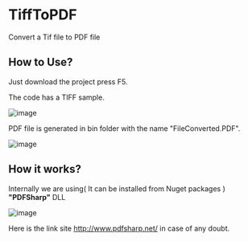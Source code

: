 # TiffToPDF
Convert a Tif file to PDF file

## How to Use?

Just download the project press F5.

The code has a TIFF sample. 

![image](https://user-images.githubusercontent.com/50918464/172663228-1fed203f-03d1-4f98-a5c8-a5511b9bbc5a.png)

PDF file is generated in bin folder with the name "FileConverted.PDF".

![image](https://user-images.githubusercontent.com/50918464/172663678-7f002fba-aca7-4c3e-8cc2-66b9d949fbae.png)

## How it works?

Internally we are using( It can be installed from Nuget packages ) **"PDFSharp"** DLL

![image](https://user-images.githubusercontent.com/50918464/172664263-da9634d8-7aed-4a9f-936a-301bcd48cb8a.png)

Here is the link site http://www.pdfsharp.net/ in case of any doubt.
